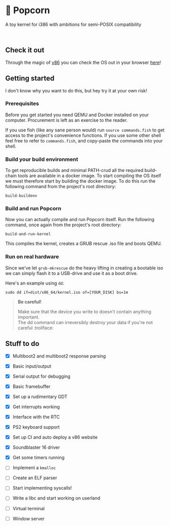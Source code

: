 # 🍿 Popcorn

A toy kernel for i386 with ambitions for semi-POSIX compatibility

<br/>

## Check it out

Through the magic of [v86](https://github.com/copy/v86) you can check the OS out in your browser [here](https://valtyr.github.io/popcorn)!

## Getting started

I don't know why you want to do this, but hey try it at your own risk!

### Prerequisites

Before you get started you need QEMU and Docker installed on your computer. Procurement is left as an exercise to the reader.

If you use fish (like any sane person would) run `source commands.fish` to get access to the project's convenience functions.
If you use some other shell feel free to refer to `commands.fish`, and copy-paste the commands into your shell.

### Build your build environment

To get reproducible builds and minimal PATH-crud all the required build-chain tools are available in a docker image. To start
compiling the OS itself we must therefore start by building the docker image. To do this run the following command from the
project's root directory:

```
build-buildenv
```

### Build and run Popcorn

Now you can actually compile and run Popcorn itself. Run the following command, once again from the project's root directory:

```
build-and-run-kernel
```

This compiles the kernel, creates a GRUB rescue .iso file and boots QEMU.


### Run on real hardware

Since we've let `grub-mkrescue` do the heavy lifting in creating a bootable iso we can simply flash it to a USB-drive
and use it as a boot drive.

Here's an example using `dd`:

```
sudo dd if=dist/x86_64/kernel.iso of=[YOUR_DISK] bs=1m
```

> **Be careful!**
>
> Make sure that the device you write to doesn't contain anything important.
> <br/> The dd command can irreversibly destroy your data if you're not careful :trollface:


## Stuff to do

- [x] Multiboot2 and multiboot2 response parsing
- [x] Basic input/output
- [x] Serial output for debugging
- [x] Basic framebuffer
- [x] Set up a rudimentary GDT
- [x] Get interrupts working
- [x] Interface with the RTC
- [x] PS2 keyboard support
- [x] Set up CI and auto deploy a v86 website
- [x] Soundblaster 16 driver
- [x] Get some timers running
- [ ] Implement a `kmalloc`
- [ ] Create an ELF parser
- [ ] Start implementing syscalls!
- [ ] Write a libc and start working on userland
- [ ] Virtual terminal
- [ ] Window server

